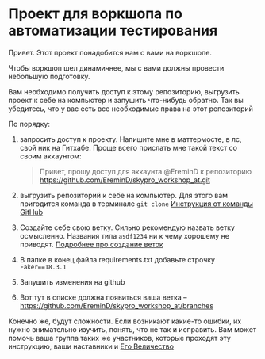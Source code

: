 # Проект для воркшопа по автоматизации тестирования

Привет. Этот проект понадобится нам с вами на воркшопе.

Чтобы воркшоп шел динамичнее, мы с вами должны провести небольшую подготовку.

Вам необходимо получить доступ к этому репозиторию, выгрузить проект к себе на компьютер и запушить что-нибудь обратно. Так вы убедитесь, что у вас есть все необходимые права на этот репозиторий

По порядку:
1. запросить доступ к проекту. Напишите мне в маттермосте, в лс, свой ник на Гитхабе. Проще всего прислать мне такой текст со своим аккаунтом:
    > Привет, прошу доступ для аккаунта @EreminD к репозиторию https://github.com/EreminD/skypro_workshop_at.git

2. выгрузить репозиторий к себе на компьютер. Для этого вам пригодится команда в терминале `git clone` [Инструкция от команды GitHub](https://docs.github.com/en/repositories/creating-and-managing-repositories/cloning-a-repository)
3. Создайте себе свою ветку. Сильно рекомендую назвать ветку осмысленно. Названия типа `asdf1234` ни к чему хорошему не приводят. [Подробнее про создание веток](https://git-scm.com/book/ru/v2/Ветвление-в-Git-Основы-ветвления-и-слияния)
4. В папке в конец файла requirements.txt добавьте строчку `Faker==18.3.1`
5. Запушить изменения на github
6. Вот тут в списке должна появиться ваша ветка – https://github.com/EreminD/skypro_workshop_at/branches

Конечно же, будут сложности. 
Если возникают какие-то ошибки, их нужно внимательно изучить, понять, что не так и исправить.
Вам может помочь ваша группа таких же участников, которые проходят эту инструкцию, ваши наставники и [Его Величество](https://www.google.ru/?client=safari)
